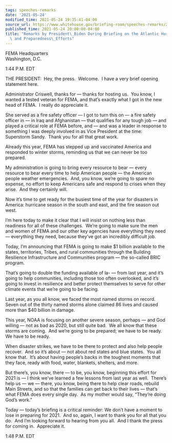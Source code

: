 ```yaml
---
tags: speeches-remarks
date: '2021-05-24'
modified_time: 2021-05-24 19:35:41-04:00
source_url: https://www.whitehouse.gov/briefing-room/speeches-remarks/2021/05/24/remarks-by-president-biden-during-briefing-on-the-atlantic-hurricane-outlook-and-preparedness-efforts/
published_time: 2021-05-24 20:00:00-04:00
title: "Remarks by President\_Biden During Briefing on the Atlantic Hurricane Outlook\
  \ and Preparedness\_Efforts"
---
```

 
FEMA Headquarters  
Washington, D.C.

1:44 P.M. EDT

THE PRESIDENT:  Hey, the press.  Welcome.  I have a very brief opening
statement here.   
  
Administrator Criswell, thanks for — thanks for hosting us.  You know, I
wanted a tested veteran for FEMA, and that’s exactly what I got in the
new head of FEMA.  I really do appreciate it.   
  
She served as a fire safety officer — I got to turn this on — a fire
safety officer in — in Iraq and Afghanistan — that qualifies for any
tough job — and played a critical role at FEMA before, and — and was a
leader in response to something I was deeply involved in as Vice
President at the time: Superstorm Sandy.  Thank you for all that great
work.   
  
Already this year, FEMA has stepped up and vaccinated America and
responded to winter storms, reminding us that we can never be too
prepared.   
  
My administration is going to bring every resource to bear — every
resource to bear every time to help American people — the American
people weather emergencies.  And, you know, we’re going to spare no
expense, no effort to keep Americans safe and respond to crises when
they arise.  And they certainly will.   
  
Now it’s time to get ready for the busiest time of the year for
disasters in America: hurricane season in the south and east, and the
fire season out west.   
  
I’m here today to make it clear that I will insist on nothing less than
readiness for all of these challenges.  We’re going to make sure the men
and women of FEMA and our other key agencies have everything they need —
everything they need, because they’ve got an incredibly difficult
job.   
  
Today, I’m announcing that FEMA is going to make $1 billion available to
the states, territories, Tribes, and rural communities through the
Building Resilience Infrastructure and Communities program — the
so-called BRIC program.   
  
That’s going to double the funding available of la- — from last year,
and it’s going to help communities, including those too often
overlooked, and it’s going to invest in resilience and better protect
themselves to serve for other climate events that we’re going to be
facing.  
  
Last year, as you all know, we faced the most named storms on record. 
Seven out of the thirty named storms alone claimed 86 lives and caused
more than $40 billion in damage.   
  
This year, NOAA is focusing on another severe season, perhaps — and God
willing — not as bad as 2020, but still quite bad.  We all know that
these storms are coming.  And we’re going to be prepared; we have to be
ready.  We have to be ready.   
  
When disaster strikes, we have to be there to protect and also help
people recover.  And so it’s about — not about red states and blue
states.  You all know that.  It’s about having people’s backs in the
toughest moments that they face, ready with food, water, blankets,
shelters, and more.   
  
But there’s, you know, there — to be, you know, beginning this effort
for 2021 is — I think we’ve learned a few lessons from last year as
well.  There’s help us — we — there, you know, being there to help clear
roads, rebuild Main Streets, and so that the families can get back to
their lives — that’s what FEMA does every single day.  As my mother
would say, “They’re doing God’s work.”  
  
Today — today’s briefing is a critical reminder: We don’t have a moment
to lose in preparing for 2021.  And so, again, I want to thank you for
all that you do.  And I’m looking forward to hearing from you all.  And
I thank the press for coming in.  Appreciate it.   
  
1:48 P.M. EDT
